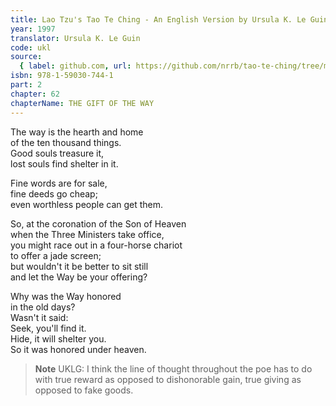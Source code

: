 ```yaml
---
title: Lao Tzu's Tao Te Ching - An English Version by Ursula K. Le Guin
year: 1997
translator: Ursula K. Le Guin
code: ukl
source:
  { label: github.com, url: https://github.com/nrrb/tao-te-ching/tree/master }
isbn: 978-1-59030-744-1
part: 2
chapter: 62
chapterName: THE GIFT OF THE WAY
---
```


The way is the hearth and home  
of the ten thousand things.  
Good souls treasure it,  
lost souls find shelter in it.

Fine words are for sale,  
fine deeds go cheap;  
even worthless people can get them.

So, at the coronation of the Son of Heaven  
when the Three Ministers take office,  
you might race out in a four-horse chariot  
to offer a jade screen;  
but wouldn't it be better to sit still  
and let the Way be your offering?

Why was the Way honored  
in the old days?  
Wasn't it said:  
Seek, you'll find it.  
Hide, it will shelter you.  
So it was honored under heaven.

> **Note** UKLG: I think the line of thought throughout the poe has to do with true reward as opposed to dishonorable gain, true giving as opposed to fake goods.
